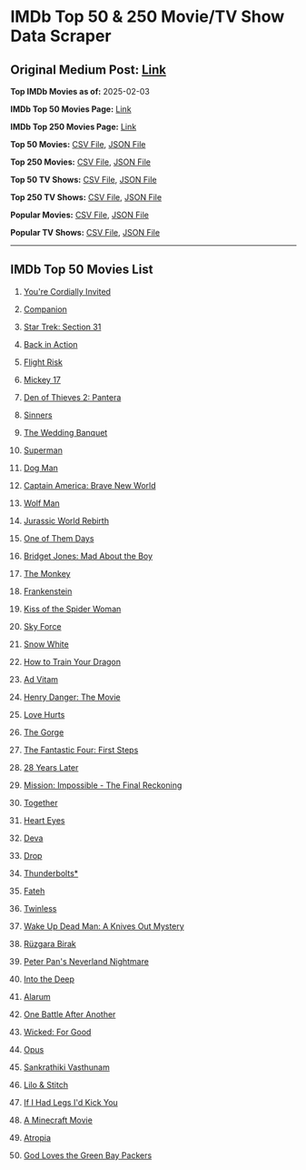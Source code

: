 # IMDb Top 50 & 250 Movie/TV Show Data Scraper

## Original Medium Post: [Link](https://medium.com/@nishantsahoo/which-movie-should-i-watch-5c83a3c0f5b1)

**Top IMDb Movies as of:** 2025-02-03

**IMDb Top 50 Movies Page:** [Link](https://www.imdb.com/search/title/?title_type=feature&release_date=2025-01-01,2025-12-31)

**IMDb Top 250 Movies Page:** [Link](https://www.imdb.com/chart/top/)

**Top 50 Movies:** [CSV File](/data/top50/movies.csv), [JSON File](/data/top50/movies.json)

**Top 250 Movies:** [CSV File](/data/top250/movies.csv), [JSON File](/data/top250/movies.json)

**Top 50 TV Shows:** [CSV File](/data/top50/shows.csv), [JSON File](/data/top50/shows.json)

**Top 250 TV Shows:** [CSV File](/data/top250/shows.csv), [JSON File](/data/top250/shows.json)

**Popular Movies:** [CSV File](/data/popular/movies.csv), [JSON File](/data/popular/movies.json)

**Popular TV Shows:** [CSV File](/data/popular/shows.csv), [JSON File](/data/popular/shows.json)

---

## IMDb Top 50 Movies List

1. [You're Cordially Invited](https://www.imdb.com/title/tt21227864/)

2. [Companion](https://www.imdb.com/title/tt26584495/)

3. [Star Trek: Section 31](https://www.imdb.com/title/tt9603060/)

4. [Back in Action](https://www.imdb.com/title/tt21191806/)

5. [Flight Risk](https://www.imdb.com/title/tt10078772/)

6. [Mickey 17](https://www.imdb.com/title/tt12299608/)

7. [Den of Thieves 2: Pantera](https://www.imdb.com/title/tt8008948/)

8. [Sinners](https://www.imdb.com/title/tt31193180/)

9. [The Wedding Banquet](https://www.imdb.com/title/tt32214413/)

10. [Superman](https://www.imdb.com/title/tt5950044/)

11. [Dog Man](https://www.imdb.com/title/tt10954718/)

12. [Captain America: Brave New World](https://www.imdb.com/title/tt14513804/)

13. [Wolf Man](https://www.imdb.com/title/tt4216984/)

14. [Jurassic World Rebirth](https://www.imdb.com/title/tt31036941/)

15. [One of Them Days](https://www.imdb.com/title/tt32221196/)

16. [Bridget Jones: Mad About the Boy](https://www.imdb.com/title/tt32063050/)

17. [The Monkey](https://www.imdb.com/title/tt27714946/)

18. [Frankenstein](https://www.imdb.com/title/tt1312221/)

19. [Kiss of the Spider Woman](https://www.imdb.com/title/tt30400277/)

20. [Sky Force](https://www.imdb.com/title/tt27056066/)

21. [Snow White](https://www.imdb.com/title/tt6208148/)

22. [How to Train Your Dragon](https://www.imdb.com/title/tt26743210/)

23. [Ad Vitam](https://www.imdb.com/title/tt32138452/)

24. [Henry Danger: The Movie](https://www.imdb.com/title/tt7787524/)

25. [Love Hurts](https://www.imdb.com/title/tt30788842/)

26. [The Gorge](https://www.imdb.com/title/tt13654226/)

27. [The Fantastic Four: First Steps](https://www.imdb.com/title/tt10676052/)

28. [28 Years Later](https://www.imdb.com/title/tt10548174/)

29. [Mission: Impossible - The Final Reckoning](https://www.imdb.com/title/tt9603208/)

30. [Together](https://www.imdb.com/title/tt31184028/)

31. [Heart Eyes](https://www.imdb.com/title/tt32558992/)

32. [Deva](https://www.imdb.com/title/tt27852049/)

33. [Drop](https://www.imdb.com/title/tt32149847/)

34. [Thunderbolts\*](https://www.imdb.com/title/tt20969586/)

35. [Fateh](https://www.imdb.com/title/tt27679608/)

36. [Twinless](https://www.imdb.com/title/tt31322753/)

37. [Wake Up Dead Man: A Knives Out Mystery](https://www.imdb.com/title/tt14364480/)

38. [Rüzgara Birak](https://www.imdb.com/title/tt32730754/)

39. [Peter Pan's Neverland Nightmare](https://www.imdb.com/title/tt21955520/)

40. [Into the Deep](https://www.imdb.com/title/tt28637027/)

41. [Alarum](https://www.imdb.com/title/tt31456973/)

42. [One Battle After Another](https://www.imdb.com/title/tt30144839/)

43. [Wicked: For Good](https://www.imdb.com/title/tt19847976/)

44. [Opus](https://www.imdb.com/title/tt29929565/)

45. [Sankrathiki Vasthunam](https://www.imdb.com/title/tt31226981/)

46. [Lilo & Stitch](https://www.imdb.com/title/tt11655566/)

47. [If I Had Legs I'd Kick You](https://www.imdb.com/title/tt18382850/)

48. [A Minecraft Movie](https://www.imdb.com/title/tt3566834/)

49. [Atropia](https://www.imdb.com/title/tt31122579/)

50. [God Loves the Green Bay Packers](https://www.imdb.com/title/tt15143042/)
